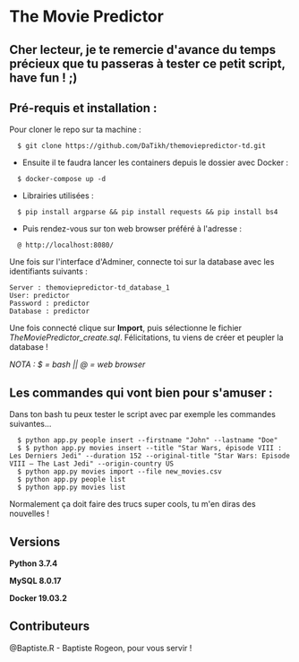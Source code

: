 # The Movie Predictor


## Cher lecteur, je te remercie d'avance du temps précieux que tu passeras à tester ce petit script, have fun ! ;)


## Pré-requis et installation :

Pour cloner le repo sur ta machine :

```
  $ git clone https://github.com/DaTikh/themoviepredictor-td.git
```

   - Ensuite il te faudra lancer les containers depuis le dossier avec Docker :

```
  $ docker-compose up -d
```

   - Librairies utilisées :

```
  $ pip install argparse && pip install requests && pip install bs4
```

   - Puis rendez-vous sur ton web browser préféré à l'adresse :

 ```
   @ http://localhost:8080/
 ```

Une fois sur l'interface d'Adminer, connecte toi sur la database avec les identifiants suivants :

```
Server : themoviepredictor-td_database_1
User: predictor
Password : predictor
Database : predictor
```

Une fois connecté clique sur **Import**, puis sélectionne le fichier *TheMoviePredictor_create.sql*.
Félicitations, tu viens de créer et peupler la database !

*NOTA : $ = bash || @ = web browser*


## Les commandes qui vont bien pour s'amuser :

Dans ton bash tu peux tester le script avec par exemple les commandes suivantes...

```
  $ python app.py people insert --firstname "John" --lastname "Doe"
  $ $ python app.py movies insert --title "Star Wars, épisode VIII : Les Derniers Jedi" --duration 152 --original-title "Star Wars: Episode VIII – The Last Jedi" --origin-country US
  $ python app.py movies import --file new_movies.csv
  $ python app.py people list
  $ python app.py movies list
```

Normalement ça doit faire des trucs super cools, tu m'en diras des nouvelles !


## Versions

**Python 3.7.4**

**MySQL 8.0.17**

**Docker 19.03.2**


## Contributeurs

@Baptiste.R - Baptiste Rogeon, pour vous servir !
